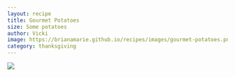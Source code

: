 ```yaml
---
layout: recipe
title: Gourmet Potatoes
size: Some potatoes
author: Vicki
image: https://brianamarie.github.io/recipes/images/gourmet-potatoes.png
category: thanksgiving
---
```

![](https://brianamarie.github.io/recipes/images/gourmet-potatoes.png)
